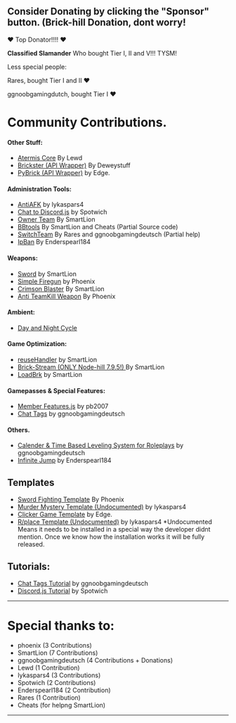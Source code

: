 ## Consider Donating by clicking the "Sponsor" button. (Brick-hill Donation, dont worry!
:heart: Top Donator!!!! :heart:

**Classified Slamander** Who bought Tier I, II and V!!! TYSM!

Less special people:

Rares, bought Tier I and II :heart:

ggnoobgamingdutch, bought Tier I :heart:


# Community Contributions.
#### Other Stuff:
- [Atermis Core](General%20Game%20Scripts/Administration%20Tools/Atermis.js) By Lewd
- [Brickster (API Wrapper)](https://github.com/DeweyStuff/brickster) By Deweystuff 
- [PyBrick (API Wrapper)](https://github.com/Choco-Organisation/PyBrick) by Edge.

#### Administration Tools:
- [AntiAFK](General%20Game%20Scripts/Administration%20Tools/AntiAFK.js) by lykaspars4
-  [Chat to Discord.js](General%20Game%20Scripts/Administration%20Tools/Discord.js) by Spotwich
- [Owner Team](General%20Game%20Scripts/Administration%20Tools/Discord.js) By SmartLion
- [BBtools](General%20Game%20Scripts/Administration%20Tools/BBTools.js) By SmartLion and Cheats (Partial Source code)
-  [SwitchTeam](General%20Game%20Scripts/Administration%20Tools/TeamChangeScript.js) By Rares and ggnoobgamingdeutsch (Partial help)
- [IpBan](General%20Game%20Scripts/Administration%20Tools/ipBan.js) By Enderspearl184



#### Weapons:
- [Sword](Weaponry/Sword.js) by SmartLion
- [Simple Firegun](Weaponry/Simple_Gun.js) by Phoenix
- [Crimson Blaster](Weaponry/CrimsonBlaster.js) By SmartLion
- [Anti TeamKill Weapon](Weaponry/Anti%20TK%20Gun.js) By Phoenix

#### Ambient:
- [Day and Night Cycle](General%20Game%20Scripts/Ambient/DayNight%20Cycle.js)

#### Game Optimization:
- [reuseHandler](General%20Game%20Scripts/Optimizations/ReUseHandler.js) by SmartLion
- [Brick-Stream (ONLY Node-hill 7.9.5!) ](General%20Game%20Scripts/Optimizations/Stream.js) By SmartLion
- [LoadBrk](https://github.com/BunnyNabbit/loadbrk/blob/master/loadbrk.js) by SmartLion


#### Gamepasses & Special Features:
  - [Member Features.js](General%20Game%20Scripts/Features/Gamepass.js) by pb2007
  - [Chat Tags](General%20Game%20Scripts/Features/Chat%20Tags.js) by ggnoobgamingdeutsch

#### Others.
- [Calender & Time Based Leveling System for Roleplays](General%20Game%20Scripts/Calendar.js) by ggnoobgamingdeutsch
- [Infinite Jump](General%20Game%20Scripts/InfiniteJump.js) by Enderspearl184 


## Templates
- [Sword Fighting Template](https://github.com/Brick-Hill-Developers/Sword-Fighting-Arena) By Phoenix
- [Murder Mystery Template (Undocumented)](https://github.com/Brick-Hill-Developers/Community-Resources/blob/master/Templates/Murder%20Mystery.js) by lykaspars4
- [Clicker Game Template](https://github.com/Core-commits/Click_Template) by Edge.
- [R/place Template (Undocumented)](https://github.com/Brick-Hill-Developers/Community-Resources/blob/master/Templates/Place.js) by lykaspars4
*Undocumented Means it needs to be installed in a special way the developer didnt mention. Once we know how the installation works it will be fully released.

## Tutorials:
- [Chat Tags Tutorial](https://github.com/Brick-Hill-Developers/Community-Resources/blob/master/General%20Game%20Scripts/Chat%20Tags%20Tutorial.md) by ggnoobgamingdeutsch
- [Discord.js Tutorial](https://github.com/Brick-Hill-Developers/Community-Resources/blob/master/Tutorials/Discord.md) by Spotwich


---
# Special thanks to:

- phoenix (3 Contributions)
- SmartLion (7 Contributions)
- ggnoobgamingdeutsch (4 Contributions + Donations)
- Lewd (1 Contribution)
- lykaspars4 (3 Contributions)
- Spotwich (2 Contributions)
- Enderspearl184 (2 Contribution)
- Rares (1 Contribution)
- Cheats (for helpng SmartLion)


------


